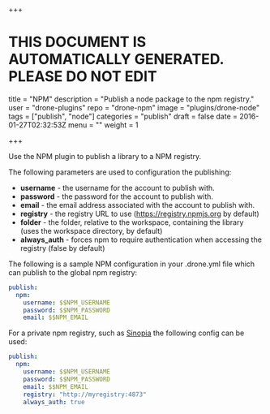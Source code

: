 +++

# THIS DOCUMENT IS AUTOMATICALLY GENERATED. PLEASE DO NOT EDIT

title = "NPM"
description = "Publish a node package to the npm registry."
user = "drone-plugins"
repo = "drone-npm"
image = "plugins/drone-node"
tags = ["publish", "node"]
categories = "publish"
draft = false
date = 2016-01-27T02:32:53Z
menu = ""
weight = 1

+++

Use the NPM plugin to publish a library to a NPM registry.

The following parameters are used to configuration the publishing:

* **username** - the username for the account to publish with.
* **password** - the password for the account to publish with.
* **email** - the email address associated with the account to publish with.
* **registry** - the registry URL to use (https://registry.npmjs.org by default)
* **folder** - the folder, relative to the workspace, containing the library
  (uses the workspace directory, by default)
* **always_auth** - forces npm to require authentication when accessing the
  registry (false by default)

The following is a sample NPM configuration in your .drone.yml file which
can publish to the global npm registry:

```yaml
publish:
  npm:
    username: $$NPM_USERNAME
    password: $$NPM_PASSWORD
    email: $$NPM_EMAIL
```

For a private npm registry, such as
[Sinopia](https://github.com/rlidwka/sinopia) the following config can be used:

```yaml
publish:
  npm:
    username: $$NPM_USERNAME
    password: $$NPM_PASSWORD
    email: $$NPM_EMAIL
    registry: "http://myregistry:4873"
    always_auth: true
```


